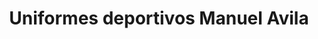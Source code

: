 ---
title: "Uniformes deportivos Manuel Avila"
url: /zitacuaro/uniformes-deportivos-manuel-avila/
shop: Kleidung
---